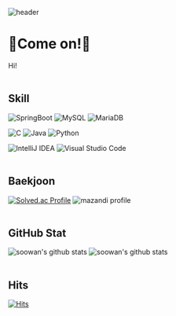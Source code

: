 ![header](https://capsule-render.vercel.app/api?type=waving&color=timeGradient&height=120&animation=fadeIn&section=footer&text=🚗🚘🚛&fontAlign=70)

#  👋Come on!👋
Hi!
<br><br>

##  Skill
![SpringBoot](https://img.shields.io/badge/Spring_Boot-F2F4F9?style=flat&logo=spring-boot)
![MySQL](https://img.shields.io/badge/MySQL-005C84?style=flat&logo=mysql&logoColor=white)
![MariaDB](https://img.shields.io/badge/MariaDB-003545?style=flat&logo=mariadb&logoColor=white)

![C](https://img.shields.io/badge/C-%2300599C.svg?style=flat&logo=c&logoColor=white)
![Java](https://img.shields.io/badge/Java-%23ED8B00.svg?style=flat&logo=openjdk&logoColor=white)
![Python](https://img.shields.io/badge/Python-3670A0?style=flat&logo=python&logoColor=ffdd54)

![IntelliJ IDEA](https://img.shields.io/badge/IntelliJ%20IDEA-000000?style=flat&logo=Intellij%20IDEA&logoColor=white)
![Visual Studio Code](https://img.shields.io/badge/Visual%20Studio%20Code-007ACC?&style=flat&logo=Visual%20Studio%20Code&logoColor=white)
<br><br>

## Baekjoon
[![Solved.ac Profile](http://mazassumnida.wtf/api/v2/generate_badge?boj=soowan)](https://solved.ac/soowan/)
![mazandi profile](http://mazandi.herokuapp.com/api?handle=soowan&theme=cold)
<br><br>

## GitHub Stat
![soowan's github stats](https://github-readme-stats.vercel.app/api?username=iilliiilll&show_icons=true&theme=swift)
![soowan's github stats](https://github-readme-stats.vercel.app/api/top-langs/?username=iilliiilll&layout=compact&theme=swift&langs_count=10&card_width=320)
<br><br>

## Hits
[![Hits](https://hits.seeyoufarm.com/api/count/incr/badge.svg?url=https%3A%2F%2Fgithub.com%2Fiilliiilll&count_bg=%23B896D0&title_bg=%239449BC&icon=&icon_color=%23E7E7E7&title=hits&edge_flat=false)](https://hits.seeyoufarm.com)
